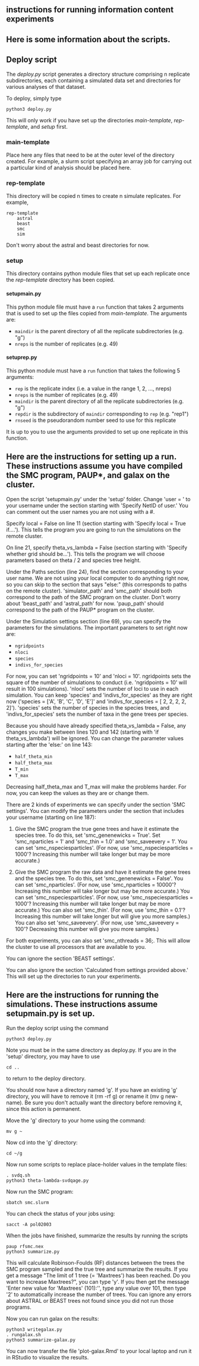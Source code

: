 ## instructions for running information content experiments

## Here is some information about the scripts.

## Deploy script

The _deploy.py_ script generates a directory structure comprising n replicate subdirectories, each containing a simulated data set and directories for various analyses of that dataset.

To deploy, simply type

    python3 deploy.py
    
This will only work if you have set up the directories _main-template_, _rep-template_, and _setup_ first.

### main-template

Place here any files that need to be at the outer level of the directory created. For example, a slurm script specifying an array job for carrying out a particular kind of analysis should be placed here.

### rep-template

This directory will be copied n times to create n simulate replicates. For example,

    rep-template
        astral
        beast
        smc
        sim

Don't worry about the astral and beast directories for now.

### setup

This directory contains python module files that set up each replicate once the _rep-template_ directory has been copied.

#### setupmain.py

This python module file must have a `run` function that takes 2 arguments that is used to set up
the files copied from _main-template_. The arguments are:

* `maindir` is the parent directory of all the replicate subdirectories (e.g. "g")
* `nreps` is the number of replicates (e.g. 49)

#### setuprep.py

This python module must have a `run` function that takes the following 5 arguments:

* `rep` is the replicate index (i.e. a value in the range 1, 2, ..., nreps)
* `nreps` is the number of replicates (e.g. 49)
* `maindir` is the parent directory of all the replicate subdirectories (e.g. "g")
* `repdir` is the subdirectory of `maindir` corresponding to `rep` (e.g. "rep1")
* `rnseed` is the pseudorandom number seed to use for this replicate

It is up to you to use the arguments provided to set up one replicate in this function.


## Here are the instructions for setting up a run. These instructions assume you have compiled the SMC program, PAUP*, and galax on the cluster.

Open the script 'setupmain.py' under the 'setup' folder. Change 'user = ' to your username under the section starting with 'Specify NetID of user.' You can comment out the user names you are not using with a #.

Specify local = False on line 11 (section starting with 'Specify local = True if....'). This tells the program you are going to run the simulations on the remote cluster.

On line 21, specify theta_vs_lambda = False (section starting with 'Specify whether grid should be...'). This tells the program we will choose parameters based on theta / 2 and species tree height.

Under the Paths section (line 24), find the section corresponding to your user name. We are not using your local computer to do anything right now, so you can skip to the section that says "else:" (this corresponds to paths on the remote cluster). 'simulator_path' and 'smc_path' should both correspond to the path of the SMC program on the cluster. Don't worry about 'beast_path' and 'astral_path' for now. 'paup_path' should correspond to the path of the PAUP* program on the cluster.

Under the Simulation settings section (line 69), you can specify the parameters for the simulations. 
The important parameters to set right now are:
* `ngridpoints`
* `nloci`
* `species`
* `indivs_for_species`

For now, you can set 'ngridpoints = 10' and 'nloci = 10'. ngridpoints sets the square of the number of simulations to conduct (i.e. 'ngridpoints = 10' will result in 100 simulations). 'nloci' sets the number of loci to use in each simulation. You can keep 'species' and 'indivs_for_species' as they are right now ('species            = ['A', 'B', 'C', 'D', 'E']' and 'indivs_for_species = [ 2,   2,   2,   2,   2]'). 'species' sets the number of species in the species trees, and 'indivs_for_species' sets the number of taxa in the gene trees per species.

Because you should have already specified theta_vs_lambda = False, any changes you make between lines 120 and 142 (starting with 'if theta_vs_lambda') will be ignored. You can change the parameter values starting after the 'else:' on line 143:
* `half_theta_min`
* `half_theta_max`
* `T_min`
* `T_max`

Decreasing half_theta_max and T_max will make the problems harder. For now, you can keep the values as they are or change them.

There are 2 kinds of experiments we can specify under the section 'SMC settings'. You can modify the parameters under the section that includes your username (starting on line 187):

1) Give the SMC program the true gene trees and have it estimate the species tree. To do this, set 'smc_genenewicks = True'. Set 'smc_nparticles = 1' and 'smc_thin = 1.0' and 'smc_saveevery = 1'. You can set 'smc_nspeciesparticles'. (For now, use 'smc_nspeciesparticles = 1000'? Increasing this number will take longer but may be more accurate.)

2) Give the SMC program the raw data and have it estimate the gene trees and the species tree. To do this, set 'smc_genenewicks = False'. You can set 'smc_nparticles'. (For now, use 'smc_nparticles = 10000'? Increasing this number will take longer but may be more accurate.) You can set 'smc_nspeciesparticles'. (For now, use 'smc_nspeciesparticles = 1000'? Increasing this number will take longer but may be more accurate.) You can also set 'smc_thin'. (For now, use 'smc_thin = 0.1'? Increasing this number will take longer but will give you more samples.) You can also set 'smc_saveevery'. (For now, use 'smc_saveevery = 100'? Decreasing this number will give you more samples.)

For both experiments, you can also set 'smc_nthreads = 36;. This will allow the cluster to use all processors that are available to you.

You can ignore the section 'BEAST settings'.

You can also ignore the section 'Calculated from settings provided above.' This will set up the directories to run your experiments.


## Here are the instructions for running the simulations. These instructions assume setupmain.py is set up.

Run the deploy script using the command

	python3 deploy.py

Note you must be in the same directory as deploy.py. If you are in the 'setup' directory, you may have to use
	
	cd ..
	
to return to the deploy directory.

You should now have a directory named 'g'. If you have an existing 'g' directory, you will have to remove it (rm -rf g) or rename it (mv g new-name). Be sure you don't actually want the directory before removing it, since this action is permanent.

Move the 'g' directory to your home using the command:
	
	mv g ~

Now cd into the 'g' directory:
	
	cd ~/g

Now run some scripts to replace place-holder values in the template files:
	
	. svdq.sh
	python3 theta-lambda-svdqage.py
	
Now run the SMC program:
	
	sbatch smc.slurm

You can check the status of your jobs using:
	
	sacct -A pol02003

When the jobs have finished, summarize the results by running the scripts
	
	paup rfsmc.nex
	python3 summarize.py

This will calculate Robinson-Foulds (RF) distances between the trees the SMC program sampled and the true tree and summarize the results. If you get a message "The limit of 1 tree (= 'Maxtrees') has been reached.  Do you want to increase Maxtrees?", you can type 'y'. If you then get the message 'Enter new value for 'Maxtrees' (101):'', type any value over 101, then type '2' to automatically increase the number of trees. You can ignore any errors about ASTRAL or BEAST trees not found since you did not run those programs.


Now you can run galax on the results:
	
	python3 writegalax.py
	. rungalax.sh
	python3 summarize-galax.py


You can now transfer the file 'plot-galax.Rmd' to your local laptop and run it in RStudio to  visualize the results.


